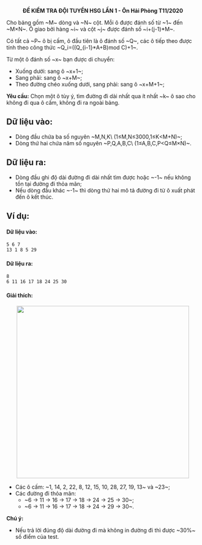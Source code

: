 **<center>ĐỀ KIỂM TRA ĐỘI TUYỂN HSG LẦN 1 - Ôn Hải Phòng T11/2020</center>**

Cho bảng gồm ~M~ dòng và ~N~ cột. Mỗi ô được đánh số từ ~1~ đến ~M×N~. Ô giao bởi hàng ~i~ và cột ~j~ được đánh số ~i+(j-1)*M~.

Có tất cả ~P~ ô bị cấm, ô đầu tiên là ô đánh số ~Q~, các ô tiếp theo được tính theo công thức ~Q_i=((Q_{i-1}*A+B)mod C)+1~.

Từ một ô đánh số ~x~ bạn được di chuyển:
- Xuống dưới: sang ô ~x+1~;
- Sang phải: sang ô ~x+M~;
- Theo đường chéo xuống dưới, sang phải: sang ô ~x+M+1~;

**Yêu cầu:** Chọn một ô tùy ý, tìm đường đi dài nhất qua ít nhất ~k~ ô sao cho không đi qua ô cấm, không đi ra ngoài bảng.

## Dữ liệu vào:
- Dòng đầu chứa ba số nguyên ~M,N,K\ (1≤M,N≤3000,1≤K<M+N)~;
- Dòng thứ hai chứa năm số nguyên ~P,Q,A,B,C\ (1≤A,B,C,P<Q≤M×N)~.

## Dữ liệu ra:
- Dòng đầu ghi độ dài đường đi dài nhất tìm được hoặc ~-1~ nếu không tồn tại đường đi thỏa mãn;
- Nếu dòng đầu khác ~-1~ thì dòng thứ hai mô tả đường đi từ ô xuất phát đến ô kết thúc.

## Ví dụ:
#### Dữ liệu vào:
```
5 6 7
13 1 8 5 29
```

#### Dữ liệu ra:
```
8
6 11 16 17 18 24 25 30
```

#### Giải thích:
<center><img src="/images/problems/1344/DMAZE.svg" width="450px" /></center>

- Các ô cấm: ~1, 14, 2, 22, 8, 12, 15, 10, 28, 27, 19, 13~ và ~23~;
- Các đường đi thỏa mãn:
    - ~6 → 11 → 16 → 17 → 18 → 24 → 25 → 30~;
    - ~6 → 11 → 16 → 17 → 18 → 24 → 29 → 30~.

**Chú ý:**
- Nếu trả lời đúng độ dài đường đi mà không in đường đi thì được ~30\%~ số điểm của test.
